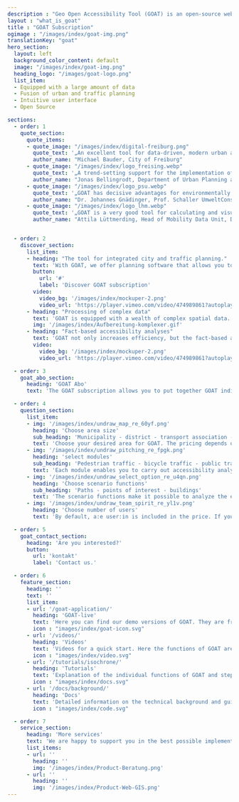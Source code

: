 ```yaml
---
description : "Geo Open Accessibility Tool (GOAT) is an open-source web instrument for accessibility planning with focus on sustainability."
layout : "what_is_goat"
title : "GOAT Subscription"
ogimage : "/images/index/goat-img.png"
translationKey: "goat"
hero_section:
  layout: left
  background_color_content: default
  image: "/images/index/goat-img.png"
  heading_logo: "/images/goat-logo.png"
  list_item:
  - Equipped with a large amount of data
  - Fusion of urban and traffic planning
  - Intuitive user interface
  - Open Source

sections:
  - order: 1
    quote_section:
      quote_items:
      - quote_image: "/images/index/digital-freiburg.png"
        quote_text: '„An excellent tool for data-driven, modern urban and mobility planning for ambitious 15-minute cities.“​'
        author_name: "Michael Bauder, City of Freiburg"
      - quote_image: "/images/index/logo_freising.webp"
        quote_text: '„A trend-setting support for the implementation of the 15-minute city“​'
        author_name: "Jonas Bellingrodt, Department of Urban Planning and Environment, City of Freising"
      - quote_image: "/images/index/logo_psu.webp"
        quote_text: '„GOAT has decisive advantages for environmentally sound urban, local and spatial planning because it includes the user perspective from the outset and does not represent the expert view first. This is new!“​'
        author_name: "Dr. Johannes Gnädinger, Prof. Schaller UmweltConsult GmbH"
      - quote_image: "/images/index/logo_lhm.webp"
        quote_text: '„GOAT is a very good tool for calculating and visualising accessibility in transport and urban planning.“​'
        author_name: "Attila Lüttmerding, Head of Mobility Data Unit, Department of Mobility, City of Munich"


  - order: 2
    discover_section:
      list_item:
      - heading: "The tool for integrated city and traffic planning."
        text: 'With GOAT, we offer planning software that allows you to easily analyze the current situation with the help of accessibility analyzes and to evaluate new concepts and projects, such as the construction of new infrastructure or facilities (e.g. kindergarten, bike sharing).'
        button:
          url: '#'
          label: 'Discover GOAT subscription'
        video:
          video_bg: '/images/index/mockuper-2.png'
          video_url: 'https://player.vimeo.com/video/474989861?autoplay=1&muted=1'
      - heading: "Processing of complex data"
        text: 'GOAT is equipped with a wealth of complex spatial data. The GOAT subscription includes points of interest, buildings, population data, land use, environmental data and various background maps. In addition, you can easily integrate your own data sets.'
        img: '/images/index/Aufbereitung-komplexer.gif'
      - heading: "Fact-based accessibility analyses"
        text: 'GOAT not only increases efficiency, but the fact-based analyzes also support decision-making and investment processes that have often been subjective up to now.'
        video:
          video_bg: '/images/index/mockuper-2.png'
          video_url: 'https://player.vimeo.com/video/474989861?autoplay=1&muted=1'

  - order: 3
    goat_abo_section:
      heading: 'GOAT Abo'
      text: 'The GOAT subscription allows you to put together GOAT individually, tailored to your needs. The pricing depends on the selected area size and the number of inhabitants. Bookable from as little as €3,000 / year.'

  - order: 4
    question_section:
      list_item:
      - img: '/images/index/undraw_map_re_60yf.png'
        heading: 'Choose area size'
        sub_heading: 'Municipality - district - transport association - ...'
        text: 'Choose your desired area for GOAT. The pricing depends on the number of residents.'
      - img: '/images/index/undraw_pitching_re_fpgk.png'
        heading: 'select modules'
        sub_heading: 'Pedestrian traffic - bicycle traffic - public transport'
        text: 'Each module enables you to carry out accessibility analyzes of the current status for the selected means of transport (foot, bike and/or public transport) independently of the selected functions.'
      - img: '/images/index/undraw_select_option_re_u4qn.png'
        heading: 'Choose scenario functions'
        sub_heading: 'Paths - points of interest - buildings'
        text: 'The scenario functions make it possible to analyze the effects of new infrastructure (paths, POIs, and/or buildings) and to determine the impact on accessibility.'
      - img: '/images/index/undraw_team_spirit_re_yl1v.png'
        heading: 'Choose number of users'
        text: 'By default, a:e user:in is included in the price. If you would like to use GOAT in a team, you are welcome to add more users.'

  - order: 5
    goat_contact_section:
      heading: 'Are you interested?'
      button:
        url: 'kontakt'
        label: 'Contact us.'

  - order: 6
    feature_section:
      heading: ''
      text: ''
      list_item:
      - url: '/goat-application/'
        heading: 'GOAT-live'
        text: 'Here you can find our demo versions of GOAT. They are frequently enhanced with new features and up-to-date data.'
        icon : "images/index/goat-icon.svg"
      - url: '/videos/'
        heading: 'Videos'
        text: 'Videos for a quick start. Here the functions of GOAT are demonstrated exemplarily.'
        icon : "images/index/video.svg"
      - url: '/tutorials/isochrone/'
        heading: 'Tutorials'
        text: 'Explanation of the individual functions of GOAT and step-by-step guides for answering typical planning questions.'
        icon : "images/index/docs.svg"
      - url: '/docs/background/'
        heading: 'Docs'
        text: 'Detailed information on the technical background and guidance for participation in our open source projects.'
        icon : "images/index/code.svg"

  - order: 7
    service_section:
      heading: 'More services'
      text: 'We are happy to support you in the best possible implementation of your project through:​Workshops and training courses, implementation of individual functions (e.g. accessibility check, school route check)​, additional programming hours for individual adjustments​and consulting services using GOAT.'
      list_items: 
      - url: ''
        heading: ''
        img: '/images/index/Product-Beratung.png'
      - url: ''
        heading: ''
        img: '/images/index/Product-Web-GIS.png'
---
```

